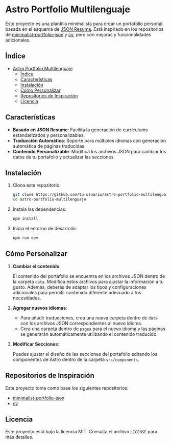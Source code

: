 # Astro Portfolio Multilenguaje

Este proyecto es una plantilla minimalista para crear un portafolio personal, basada en el esquema de [JSON Resume](https://jsonresume.org/schema). Está inspirado en los repositorios de [minimalist-portfolio-json](https://github.com/midudev/minimalist-portfolio-json) y [cv](https://github.com/BartoszJarocki/cv), pero con mejoras y funcionalidades adicionales.

## Índice

- [Astro Portfolio Multilenguaje](#astro-portfolio-multilenguaje)
  - [Índice](#índice)
  - [Características](#características)
  - [Instalación](#instalación)
  - [Cómo Personalizar](#cómo-personalizar)
  - [Repositorios de Inspiración](#repositorios-de-inspiración)
  - [Licencia](#licencia)

## Características

- **Basado en JSON Resume**: Facilita la generación de currículums estandarizados y personalizables.
- **Traducción Automática**: Soporte para múltiples idiomas con generación automática de páginas traducidas.
- **Contenido Personalizable**: Modifica los archivos JSON para cambiar los datos de tu portafolio y actualizar las secciones.

## Instalación

1. Clona este repositorio:

    ```bash
    git clone https://github.com/tu-usuario/astro-portfolio-multilenguaje.git
    cd astro-portfolio-multilenguaje
    ```

2. Instala las dependencias:

    ```bash
    npm install
    ```

3. Inicia el entorno de desarrollo:

    ```bash
    npm run dev
    ```

## Cómo Personalizar

1. **Cambiar el contenido**:

    El contenido del portafolio se encuentra en los archivos JSON dentro de la carpeta `data`. Modifica estos archivos para ajustar la información a tu gusto. Además, deberás de adaptar los tipos y configuraciones adicionales para permitir contenido diferente adecuado a tus necesidades.

2. **Agregar nuevos idiomas**:

    - Para añadir traducciones, crea una nueva carpeta dentro de `data` con los archivos JSON correspondientes al nuevo idioma.
    - Crea una carpeta dentro de `pages` para el nuevo idioma y las páginas se generarán automáticamente utilizando el contenido traducido.

3. **Modificar Secciones**:

    Puedes ajustar el diseño de las secciones del portafolio editando los componentes de Astro dentro de la carpeta `src/components`.

## Repositorios de Inspiración

Este proyecto toma como base los siguientes repositorios:

- [minimalist-portfolio-json](https://github.com/midudev/minimalist-portfolio-json)
- [cv](https://github.com/BartoszJarocki/cv)

## Licencia

Este proyecto está bajo la licencia MIT. Consulta el archivo `LICENSE` para más detalles.
